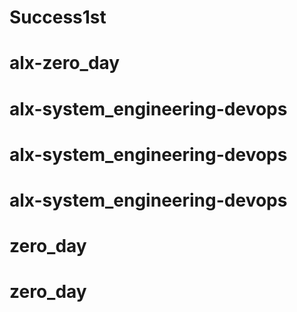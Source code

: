 # Success1st
# alx-zero_day
# alx-system_engineering-devops
# alx-system_engineering-devops
# alx-system_engineering-devops
# zero_day
# zero_day

